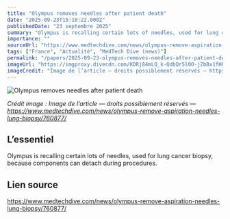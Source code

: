```yaml
---
title: "Olympus removes needles after patient death"
date: "2025-09-23T15:10:22.000Z"
publishedDate: "23 septembre 2025"
summary: "Olympus is recalling certain lots of needles, used for lung cancer biopsy, because components can detach during procedures."
importance: ""
sourceUrl: "https://www.medtechdive.com/news/olympus-remove-aspiration-needles-lung-biopsy/760877/"
tags: ["France", "Actualité", "MedTech Dive (news)"]
permalink: "/papers/2025-09-23-olympus-removes-needles-after-patient-death"
imageUrl: "https://imgproxy.divecdn.com/KDRj84mLQ_k-QdbQr5l0O-jZbBx1fHRIMbv35lo3XK8/g:ce/rs:fit:770:435/Z3M6Ly9kaXZlc2l0ZS1zdG9yYWdlL2RpdmVpbWFnZS9HZXR0eUltYWdlcy0xMjI3NzEwNDk4X3pJUnRuUlcuanBn.webp"
imageCredit: "Image de l’article — droits possiblement réservés — https://www.medtechdive.com/news/olympus-remove-aspiration-needles-lung-biopsy/760877/"
---
```


![Olympus removes needles after patient death](https://imgproxy.divecdn.com/KDRj84mLQ_k-QdbQr5l0O-jZbBx1fHRIMbv35lo3XK8/g:ce/rs:fit:770:435/Z3M6Ly9kaXZlc2l0ZS1zdG9yYWdlL2RpdmVpbWFnZS9HZXR0eUltYWdlcy0xMjI3NzEwNDk4X3pJUnRuUlcuanBn.webp)

*Crédit image : Image de l’article — droits possiblement réservés — https://www.medtechdive.com/news/olympus-remove-aspiration-needles-lung-biopsy/760877/*

## L’essentiel

Olympus is recalling certain lots of needles, used for lung cancer biopsy, because components can detach during procedures.

## Lien source

https://www.medtechdive.com/news/olympus-remove-aspiration-needles-lung-biopsy/760877/

